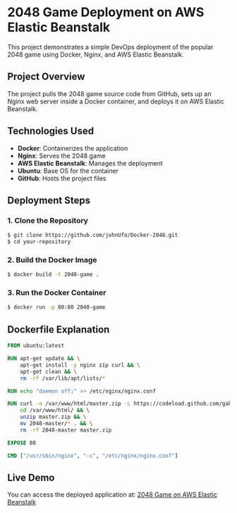 # 2048 Game Deployment on AWS Elastic Beanstalk

This project demonstrates a simple DevOps deployment of the popular 2048 game using Docker, Nginx, and AWS Elastic Beanstalk.

## Project Overview

The project pulls the 2048 game source code from GitHub, sets up an Nginx web server inside a Docker container, and deploys it on AWS Elastic Beanstalk.

## Technologies Used

- **Docker**: Containerizes the application
- **Nginx**: Serves the 2048 game
- **AWS Elastic Beanstalk**: Manages the deployment
- **Ubuntu**: Base OS for the container
- **GitHub**: Hosts the project files

## Deployment Steps

### 1. Clone the Repository
```bash
$ git clone https://github.com/johnUfo/Docker-2048.git
$ cd your-repository
```

### 2. Build the Docker Image
```bash
$ docker build -t 2048-game .
```

### 3. Run the Docker Container
```bash
$ docker run -p 80:80 2048-game
```

## Dockerfile Explanation

```Dockerfile
FROM ubuntu:latest

RUN apt-get update && \
    apt-get install -y nginx zip curl && \
    apt-get clean && \
    rm -rf /var/lib/apt/lists/*

RUN echo "daemon off;" >> /etc/nginx/nginx.conf

RUN curl -o /var/www/html/master.zip -L https://codeload.github.com/gabrielecirulli/2048/zip/master && \
    cd /var/www/html/ && \
    unzip master.zip && \
    mv 2048-master/* . && \
    rm -rf 2048-master master.zip

EXPOSE 80

CMD ["/usr/sbin/nginx", "-c", "/etc/nginx/nginx.conf"]
```

## Live Demo

You can access the deployed application at:
[2048 Game on AWS Elastic Beanstalk](http://2048-env.eba-erg3wghn.us-east-1.elasticbeanstalk.com/)
